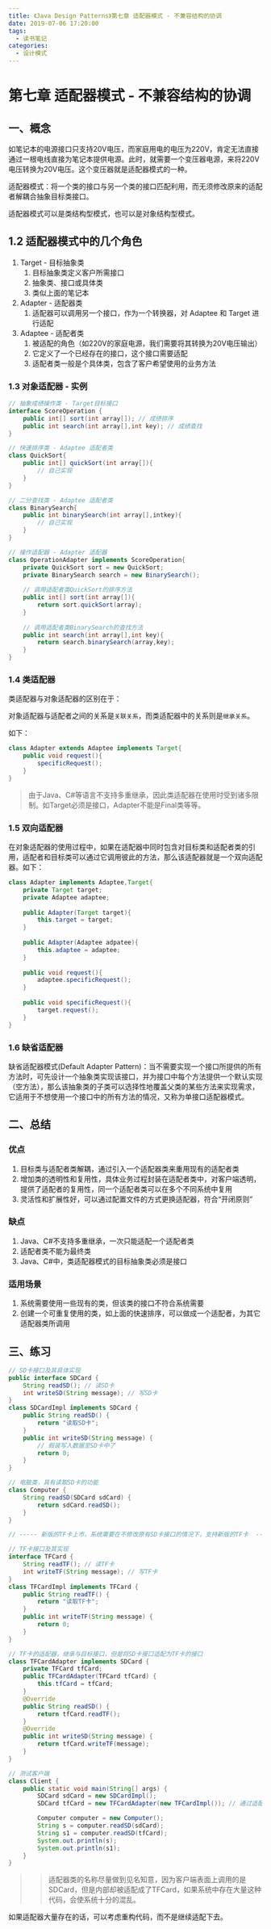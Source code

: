 ```yaml
---
title: 《Java Design Patterns》第七章 适配器模式 - 不兼容结构的协调
date: 2019-07-06 17:20:00
tags: 
  - 读书笔记
categories:
  - 设计模式
---
```


# 第七章 适配器模式 - 不兼容结构的协调

## 一、概念

如笔记本的电源接口只支持20V电压，而家庭用电的电压为220V，肯定无法直接通过一根电线直接为笔记本提供电源。此时，就需要一个变压器电源，来将220V电压转换为20V电压。这个变压器就是适配器模式的一种。

适配器模式：将一个类的接口与另一个类的接口匹配利用，而无须修改原来的适配者解耦合抽象目标类接口。

适配器模式可以是类结构型模式，也可以是对象结构型模式。

## 1.2 适配器模式中的几个角色

1. Target - 目标抽象类
   1. 目标抽象类定义客户所需接口
   2. 抽象类、接口或具体类
   3. 类似上面的笔记本
2. Adapter - 适配器类
   1. 适配器可以调用另一个接口，作为一个转换器，对 Adaptee 和 Target 进行适配
3. Adaptee - 适配者类
   1. 被适配的角色（如220V的家庭电源，我们需要将其转换为20V电压输出）
   2. 它定义了一个已经存在的接口，这个接口需要适配
   3. 适配者类一般是个具体类，包含了客户希望使用的业务方法

### 1.3 对象适配器 - 实例

```java
// 抽象成绩操作类 - Target目标接口
interface ScoreOperation {
    public int[] sort(int array[]); // 成绩排序
    public int search(int array[],int key); // 成绩查找
}

// 快速排序类 - Adaptee 适配者类
class QuickSort{
    public int[] quickSort(int array[]){
        // 自己实现
    }
}

// 二分查找类 - Adaptee 适配者类
class BinarySearch{
    public int binarySearch(int array[],intkey){
        // 自己实现
    }
}

// 操作适配器 - Adapter 适配器
class OperationAdapter implements ScoreOperation{
    private QuickSort sort = new QuickSort;
    private BinarySearch search = new BinarySearch();
    
    // 调用适配者类QuickSort的排序方法
    public int[] sort(int array[]){
        return sort.quickSort(array);
    }
    
    // 调用适配者类BinarySearch的查找方法
    public int search(int array[],int key){
        return search.binarySearch(array,key);
    }
}
```

### 1.4 类适配器

类适配器与对象适配器的区别在于：

对象适配器与适配者之间的关系是`关联关系`，而类适配器中的关系则是`继承关系`。

如下：

```java
class Adapter extends Adaptee implements Target{
    public void request(){
        specificRequest();
    }
}
```

> 由于Java、C#等语言不支持多重继承，因此类适配器在使用时受到诸多限制。如Target必须是接口，Adapter不能是Final类等等。

### 1.5 双向适配器

在对象适配器的使用过程中，如果在适配器中同时包含对目标类和适配者类的引用，适配者和目标类可以通过它调用彼此的方法，那么该适配器就是一个双向适配器。如下：

```java
class Adapter implements Adaptee,Target{
    private Target target;
    private Adaptee adaptee;
    
    public Adapter(Target target){
        this.target = target;
    }
    
    public Adapter(Adaptee adpatee){
        this.adaptee = adaptee;
    }
    
    public void request(){
        adaptee.specificRequest();
    }
    
    public void specificRequest(){
        target.request();
    }
}
```

### 1.6 缺省适配器

缺省适配器模式(Default Adapter Pattern)：当不需要实现一个接口所提供的所有方法时，可先设计一个抽象类实现该接口，并为接口中每个方法提供一个默认实现（空方法），那么该抽象类的子类可以选择性地覆盖父类的某些方法来实现需求，它适用于不想使用一个接口中的所有方法的情况，又称为单接口适配器模式。

## 二、总结

### 优点

1. 目标类与适配者类解耦，通过引入一个适配器类来重用现有的适配者类
2. 增加类的透明性和复用性，具体业务过程封装在适配者类中，对客户端透明，提供了适配者的复用性，同一个适配者类可以在多个不同系统中复用
3. 灵活性和扩展性好，可以通过配置文件的方式更换适配器，符合“开闭原则”

### 缺点

1. Java、C#不支持多重继承，一次只能适配一个适配者类
2. 适配者类不能为最终类
3. Java、C#中，类适配器模式的目标抽象类必须是接口

### 适用场景

1. 系统需要使用一些现有的类，但该类的接口不符合系统需要
2. 创建一个可重复使用的类，如上面的快速排序，可以做成一个适配者，为其它适配器类所调用

## 三、练习

```java
// SD卡接口及其具体实现
public interface SDCard {
    String readSD(); // 读SD卡
    int writeSD(String message); // 写SD卡
}
class SDCardImpl implements SDCard {
    public String readSD() {
        return "读取SD卡";
    }
    public int writeSD(String message) {
        // 假装写入数据至SD卡中了
        return 0;
    }
}

// 电脑类，具有读取SD卡的功能
class Computer {
    String readSD(SDCard sdCard) {
        return sdCard.readSD();
    }
}

// ----- 新版的TF卡上市，系统需要在不修改原有SD卡接口的情况下，支持新版的TF卡  -----

// TF卡接口及其实现
interface TFCard {
    String readTF(); // 读TF卡
    int writeTF(String message); // 写TF卡
}
class TFCardImpl implements TFCard {
    public String readTF() {
        return "读取TF卡";
    }
    public int writeTF(String message) {
        return 0;
    }
}

// TF卡的适配器，继承与目标接口，但是将SD卡接口适配为TF卡的接口
class TFCardAdapter implements SDCard {
    private TFCard tfCard;
    public TFCardAdapter(TFCard tfCard) {
        this.tfCard = tfCard;
    }
    @Override
    public String readSD() {
        return tfCard.readTF();
    }
    @Override
    public int writeSD(String message) {
        return tfCard.writeTF(message);
    }
}

// 测试客户端
class Client {
    public static void main(String[] args) {
        SDCard sdCard = new SDCardImpl();
        SDCard tfCard = new TFCardAdapter(new TFCardImpl()); // 通过适配器，将TFCard适配为SDCard

        Computer computer = new Computer();
        String s = computer.readSD(sdCard);
        String s1 = computer.readSD(tfCard);
        System.out.println(s);
        System.out.println(s1);
    }
}
```

> > 适配器类的名称尽量做到见名知意，因为客户端表面上调用的是SDCard，但是内部却被适配成了TFCard，如果系统中存在大量这种代码，会使系统十分的混乱。

如果适配器大量存在的话，可以考虑重构代码，而不是继续适配下去。